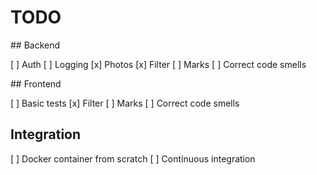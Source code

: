 # TODO

## Backend

[ ] Auth
[ ] Logging
[x] Photos
[x] Filter
[ ] Marks
[ ] Correct code smells

## Frontend

[ ] Basic tests
[x] Filter
[ ] Marks
[ ] Correct code smells

## Integration

[ ] Docker container from scratch
[ ] Continuous integration
